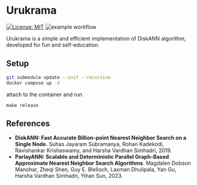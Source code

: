 # Urukrama
[![License: MIT](https://img.shields.io/badge/License-MIT-yellow.svg)](https://opensource.org/licenses/MIT)
![example workflow](https://github.com/kisasexypantera94/urukrama/actions/workflows/c-cpp.yml/badge.svg)

Urukrama is a simple and efficient implementation of DiskANN algorithm, developed for fun and self-education.

## Setup
```bash
git submodule update --init --recursive
docker compose up -d
```
attach to the container and run
```
make release
```

## References
* **DiskANN: Fast Accurate Billion-point Nearest Neighbor Search on a Single Node.**
    Suhas Jayaram Subramanya, Rohan Kadekodi, Ravishankar Krishaswamy, and Harsha Vardhan Simhadri, 2019.
* **ParlayANN: Scalable and Deterministic Parallel Graph-Based Approximate Nearest Neighbor Search Algorithms**.
    Magdalen Dobson Manohar, Zheqi Shen, Guy E. Blelloch, Laxman Dhulipala, Yan Gu, Harsha Vardhan Simhadri, Yihan Sun, 2023.
